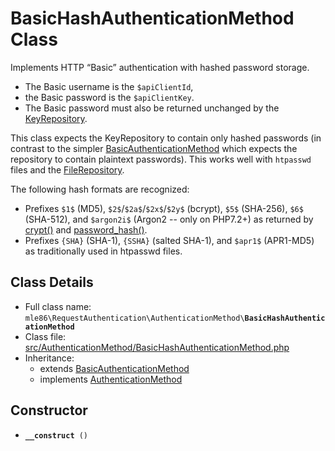 # BasicHashAuthenticationMethod Class

Implements HTTP “Basic” authentication
with hashed password storage.

 - The Basic username is the `$apiClientId`,
 - the Basic password is the `$apiClientKey`.
 - The Basic password must also be returned unchanged by the [KeyRepository].

This class expects the KeyRepository to contain only hashed passwords
(in contrast to the simpler [BasicAuthenticationMethod]
which expects the repository to contain plaintext passwords).
This works well with `htpasswd` files and the [FileRepository].

The following hash formats are recognized:
 - Prefixes `$1$` (MD5),
   `$2$`/`$2a$`/`$2x$`/`$2y$` (bcrypt),
   `$5$` (SHA-256),
   `$6$` (SHA-512),
   and `$argon2i$` (Argon2 -- only on PHP7.2+)
   as returned by [crypt()] and [password_hash()].
 - Prefixes
   `{SHA}` (SHA-1),
   `{SSHA}` (salted SHA-1),
   and `$apr1$` (APR1-MD5)
   as traditionally used in htpasswd files.

[Exceptions]: Exceptions.md
[KeyRepository]: Class_KeyRepository.md
[AuthenticationMethod]: Class_AuthenticationMethod.md
[BasicAuthenticationMethod]: Class_BasicAuthenticationMethod.md
[FileRepository]: Class_FileRepository.md
[RequestAuthenticator]: Class_RequestAuthenticator.md
[RequestVerifier]: Class_RequestVerifier.md
[RequestInfo]: Class_RequestInfo.md
[crypt()]: https://php.net/manual/function.crypt.php
[password_hash()]: https://secure.php.net/manual/en/function.password-hash.php


## Class Details

* Full class name: <code>mle86\\RequestAuthentication\\AuthenticationMethod\\<b>BasicHashAuthenticationMethod</b></code>
* Class file: [src/AuthenticationMethod/BasicHashAuthenticationMethod.php](../src/AuthenticationMethod/BasicHashAuthenticationMethod.php)
* Inheritance:
    * extends [BasicAuthenticationMethod]
    * implements [AuthenticationMethod]


## Constructor

* <code><b>\_\_construct</b> ()</code>

